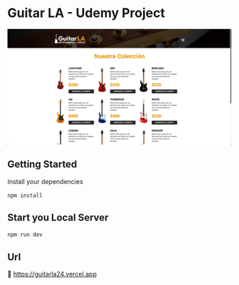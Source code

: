 # Guitar LA - Udemy Project

![preview app img](./GuitarLA.webp)

## Getting Started
Install your dependencies

```bash
npm install
```

## Start you Local Server

```bash
npm run dev
```

## Url
🔗 https://guitarla24.vercel.app
